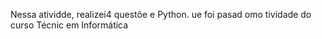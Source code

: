 
Nessa atividde, realizei4 questõe e Python. ue foi pasad omo tividade do curso Técnic em Informática
